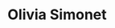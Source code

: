---
title: Olivia Simonet
last_name: Simonet
description: ""
portrait: /assets/images/members/alexis-benoit/portrait.jpg
portrait_alt: /assets/images/members/alexis-benoit/portrait-alt.jpg
expertise: — Développeuse en apprentissage
active: false
summary:
    list:
    more_list:
sections: 
    - title: Identité
      content: >
         
    - title: Fierté
      content: >

    - title: Qualité
      content: >

    - title: Curiosité
      content: >

    - title: noesya
      content: >

---